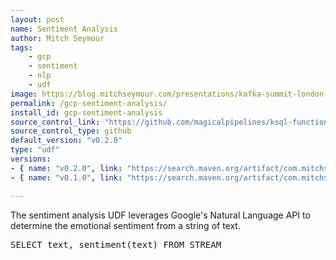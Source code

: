 ```yaml
---
layout: post
name: Sentiment Analysis
author: Mitch Seymour
tags:
    - gcp
    - sentiment
    - nlp
    - udf
image: https://blog.mitchseymour.com/presentations/kafka-summit-london-2019/slides/images/google-cloud-logo.png
permalink: /gcp-sentiment-analysis/
install_id: gcp-sentiment-analysis
source_control_link: "https://github.com/magicalpipelines/ksql-functions/tree/master/udf/sentiment-analysis"
source_control_type: github
default_version: "v0.2.0"
type: "udf"
versions:
- { name: "v0.2.0", link: "https://search.maven.org/artifact/com.mitchseymour/ksql-udf-sentiment-analysis/0.2.0/jar"}
- { name: "v0.1.0", link: "https://search.maven.org/artifact/com.mitchseymour/ksql-udf-sentiment-analysis/0.1.0/jar"}

---
```


The sentiment analysis UDF leverages Google's Natural Language API to determine the emotional sentiment
from a string of text.

<pre>
SELECT text, sentiment(text) FROM STREAM
</pre>
